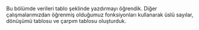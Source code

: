 Bu bölümde verileri tablo şeklinde yazdırmayı öğrendik.
Diğer çalışmalarımızdan öğrenmiş olduğumuz fonksiyonları kullanarak üslü sayılar, dönüşümü tablosu ve çarpım tablosu oluşturduk.
